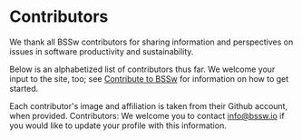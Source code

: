 # Contributors

We thank all BSSw contributors for sharing information and perspectives on issues in software productivity and sustainability.

Below is an alphabetized list of contributors thus far.  We welcome your input to the site, too; see [Contribute to BSSw](https://bssw.io/pages/what-to-contribute-content-for-better-scientific-software) for information on how to get started.
  
Each contributor's image and affiliation is taken from their Github account, when provided.  Contributors: We welcome you to contact [info@bssw.io](mailto:info@bssw.io) if you would like to update your profile with this information. 

<!---
Input contributors on front-end
--->

<!-- instructions for the contributor mappings below
  Column 1: GH id or "-"
  Column 2: Key for alphabetization
  Column 3: Name to display. (If col 1 is "-" a name matching this column is alphabetized per col 2)
-->

<!--
Contributor overrides:
"vsoch", "Sochat", "Vanessa Sochat"
"nniiicc", "Weber", "Nic Weber"
"gonsie", "Gonsiorowski", "Elsa Gonsiorowski"
"npch", "Chue", "Neil Chue Hong"
"-", "BSSw", "BSSw Community"
"-", "BSSw", "BSSw.io Team"
"-" ,"BSSw", "The BSSw.io Editorial Team"
"alee", "Lee", "Allen Lee"
"parinaz2015", "Barakhshan", "Parinaz Barakhshan"
"mrmundt", "Mundt", "Miranda Mundt"
"rusu24edward", "Rusu", "Eddie Rusu"
"mozhgan-kch", "Kabiri", "Mozhgan Kibiri Chimeh"

-->
